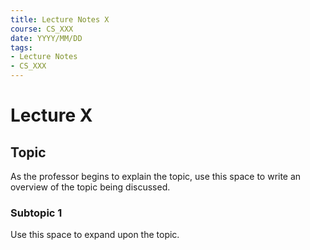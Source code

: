 ```yaml
---
title: Lecture Notes X
course: CS_XXX
date: YYYY/MM/DD
tags: 
- Lecture Notes
- CS_XXX
---
```


# Lecture X
## Topic
As the professor begins to explain the topic, use this space to write an overview of the topic being discussed.

### Subtopic 1
Use this space to expand upon the topic.


